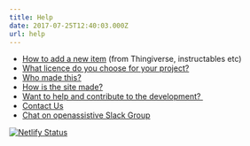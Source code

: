 ```yaml
---
title: Help
date: 2017-07-25T12:40:03.000Z
url: help
---
```

* [How to add a new item](https://openassistive.org/2017/04/how-to-add/edit-your-own-project-files-advanced/) (from Thingiverse, instructables etc)
* [What licence do you choose for your project?](https://openassistive.org/2017/05/choose-a-licence.-please./)
* [Who made this?](https://openassistive.org/2017/04/who-made-this/)
* [How is the site made?](https://openassistive.org/2017/04/site-infrastructure---what-makes-the-cogs-work/)
* [Want to help and contribute to the development? ](/2017/10/want-to-help-find-us-on-github)
* [Contact Us](#contact)
* [Chat on openassistive Slack Group](https://join.slack.com/t/openassistive/shared_invite/zt-fsejuccx-VczClLUIYYErK~8f7dd9Xw)



[![Netlify Status](https://api.netlify.com/api/v1/badges/819a293e-41a2-4115-9203-b6f0f82e6085/deploy-status)](https://app.netlify.com/sites/openassistive/deploys)